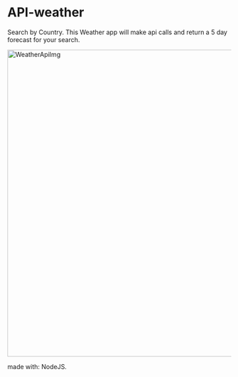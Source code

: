 # API-weather

Search by Country. This Weather app will make api calls and return a 5 day forecast for your search.

<img width="689" alt="WeatherApiImg" src="https://github.com/MartinZazpe/API-weather/assets/82059357/2ee91b39-41cd-4532-a9e4-8572bd5fb9c7">


made with: NodeJS.
